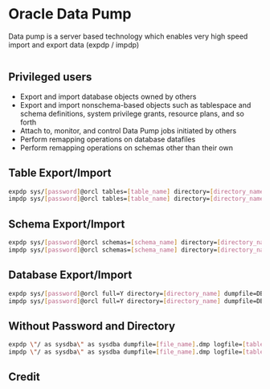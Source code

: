 ﻿# Oracle Data Pump
Data pump is a server based technology which enables very high speed import and export data (expdp / impdp)
```bash

```

## Privileged users
* Export and import database objects owned by others
* Export and import nonschema-based objects such as tablespace and schema definitions, system privilege grants, resource plans, and so forth
* Attach to, monitor, and control Data Pump jobs initiated by others
* Perform remapping operations on database datafiles
* Perform remapping operations on schemas other than their own

## Table Export/Import
```bash
expdp sys/[password]@orcl tables=[table_name] directory=[directory_name] dumpfile=[table_name].dmp logfile=[table_name].log
impdp sys/[password]@orcl tables=[table_name] directory=[directory_name] dumpfile=[table_name].dmp logfile=[table_name].log
```

## Schema Export/Import
```bash
expdp sys/[password]@orcl schemas=[schema_name] directory=[directory_name] dumpfile=[schema_name].dmp logfile=[schema_name].log
impdp sys/[password]@orcl schemas=[schema_name] directory=[directory_name] dumpfile=[schema_name].dmp logfile=[schema_name].log
```

## Database Export/Import
```bash
expdp sys/[password]@orcl full=Y directory=[directory_name] dumpfile=DB10G.dmp logfile=expdpDB10G.log
impdp sys/[password]@orcl full=Y directory=[directory_name] dumpfile=DB10G.dmp logfile=impdpDB10G.log
```

## Without Password and Directory
```bash
expdp \"/ as sysdba\" as sysdba dumpfile=[file_name].dmp logfile=[table_name].log full=yes ;
impdp \"/ as sysdba\" as sysdba dumpfile=[file_name].dmp logfile=[table_name].log full=yes ;
```

## Credit

